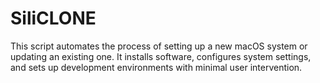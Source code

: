 # SiliCLONE
This script automates the process of setting up a new macOS system or updating an existing one. It installs software, configures system settings, and sets up development environments with minimal user intervention.
